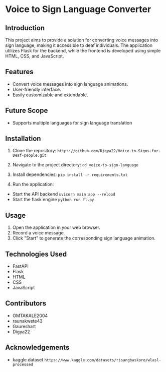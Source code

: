 # Voice to Sign Language Converter

## Introduction
This project aims to provide a solution for converting voice messages into sign language, making it accessible to deaf individuals. The application utilizes  Flask for the backend, while the frontend is developed using simple HTML, CSS, and JavaScript.

## Features
- Convert voice messages into sign language animations.
- User-friendly interface.
- Easily customizable and extendable.

## Future Scope
- Supports multiple languages for sign language translation

## Installation
1. Clone the repository:
`https://github.com/Digya22/Voice-to-Signs-for-Deaf-people.git`



2. Navigate to the project directory:
`cd voice-to-sign-language`

3. Install dependencies:
`pip install -r requirements.txt`

4. Run the application:
- Start the API backend
  `uvicorn main:app --reload`
- Start the flask engine
  `python run fl.py`

## Usage
1. Open the application in your web browser.
2. Record  a voice message.
3. Click "Start" to generate the corresponding sign language animation.

## Technologies Used
- FastAPI
- Flask
- HTML
- CSS
- JavaScript

## Contributors
- OMTAKALE2004
- raunakwete43
- Gaureshart
- Digya22

## Acknowledgements
- kaggle dataset `https://www.kaggle.com/datasets/risangbaskoro/wlasl-processed`
